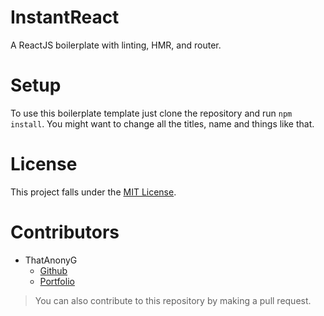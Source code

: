 # InstantReact
A ReactJS boilerplate with linting, HMR, and router.

# Setup
To use this boilerplate template just clone the repository and run `npm install`.
You might want to change all the titles, name and things like that.

# License
This project falls under the [MIT License](https://github.com/ThatAnonyG/InstantReact/blob/main/LICENSE).

# Contributors
- ThatAnonyG
  - [Github](https://github.com/ThatAnonyG)
  - [Portfolio](https://thatanonymous.me)
  
> You can also contribute to this repository by making a pull request.
